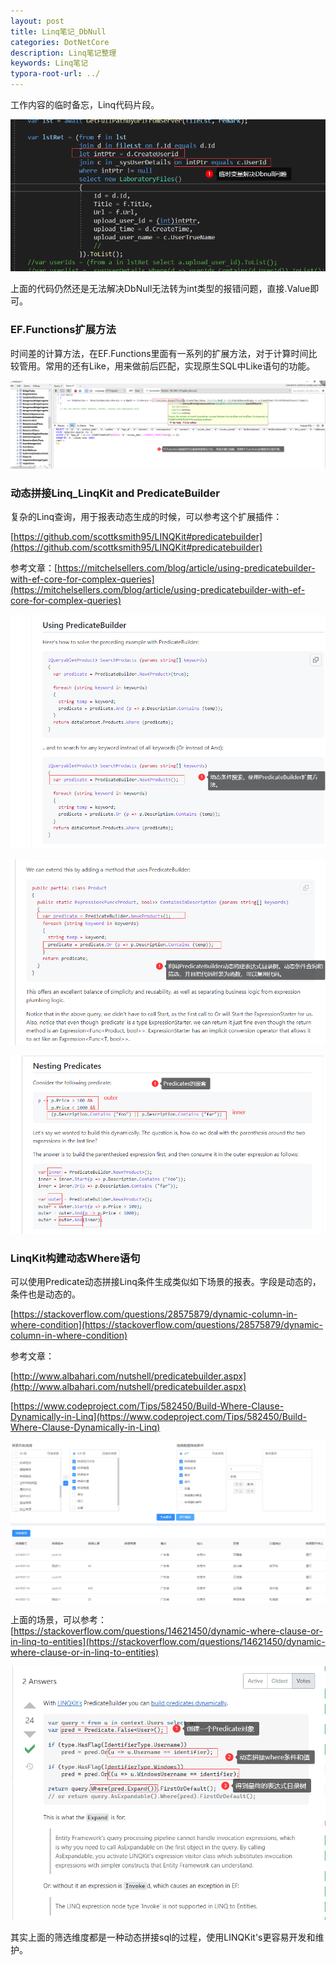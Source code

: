 ```yaml
---
layout: post
title: Linq笔记_DbNull
categories: DotNetCore
description: Linq笔记整理
keywords: Linq笔记
typora-root-url: ../
---
```

工作内容的临时备忘，Linq代码片段。

![image-20220105155033557](/images/posts/image-20220105155033557.png)

上面的代码仍然还是无法解决DbNull无法转为int类型的报错问题，直接.Value即可。

### EF.Functions扩展方法

时间差的计算方法，在EF.Functions里面有一系列的扩展方法，对于计算时间比较管用。常用的还有Like，用来做前后匹配，实现原生SQL中Like语句的功能。

![image-20220310232910508](/images/posts/image-20220310232910508.png)

### 动态拼接Linq_LinqKit and PredicateBuilder

复杂的Linq查询，用于报表动态生成的时候，可以参考这个扩展插件：



[https://github.com/scottksmith95/LINQKit#predicatebuilder](https://github.com/scottksmith95/LINQKit#predicatebuilder)

参考文章：[https://mitchelsellers.com/blog/article/using-predicatebuilder-with-ef-core-for-complex-queries](https://mitchelsellers.com/blog/article/using-predicatebuilder-with-ef-core-for-complex-queries)

![image-20220311020210219](/images/posts/image-20220311020210219.png)

![image-20220311020700567](/images/posts/image-20220311020700567.png)

![image-20220311021200641](/images/posts/image-20220311021200641.png)

### LinqKit构建动态Where语句

可以使用Predicate动态拼接Linq条件生成类似如下场景的报表。字段是动态的，条件也是动态的。

[https://stackoverflow.com/questions/28575879/dynamic-column-in-where-condition](https://stackoverflow.com/questions/28575879/dynamic-column-in-where-condition)

参考文章：

[http://www.albahari.com/nutshell/predicatebuilder.aspx](http://www.albahari.com/nutshell/predicatebuilder.aspx)

[https://www.codeproject.com/Tips/582450/Build-Where-Clause-Dynamically-in-Linq](https://www.codeproject.com/Tips/582450/Build-Where-Clause-Dynamically-in-Linq)

![image-20220311024725366](/images/posts/image-20220311024725366.png)

上面的场景，可以参考：[https://stackoverflow.com/questions/14621450/dynamic-where-clause-or-in-linq-to-entities](https://stackoverflow.com/questions/14621450/dynamic-where-clause-or-in-linq-to-entities)

![image-20220311025426955](/images/posts/image-20220311025426955.png)

其实上面的筛选维度都是一种动态拼接sql的过程，使用LINQKit's更容易开发和维护。

